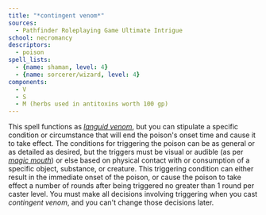 ```yaml
---
title: "*contingent venom*"
sources:
  - Pathfinder Roleplaying Game Ultimate Intrigue
school: necromancy
descriptors:
  - poison
spell_lists:
  - {name: shaman, level: 4}
  - {name: sorcerer/wizard, level: 4}
components:
  - V
  - S
  - M (herbs used in antitoxins worth 100 gp)
---
```


This spell functions as [*languid venom*](/spells/languid-venom), but you can stipulate a specific condition or circumstance that will end the poison's onset time and cause it to take effect. The conditions for triggering the poison can be as general or as detailed as desired, but the triggers must be visual or audible (as per [*magic mouth*](/spells/magic-mouth/)) or else based on physical contact with or consumption of a specific object, substance, or creature. This triggering condition can either result in the immediate onset of the poison, or cause the poison to take effect a number of rounds after being triggered no greater than 1 round per caster level. You must make all decisions involving triggering when you cast *contingent venom*, and you can't change those decisions later.

